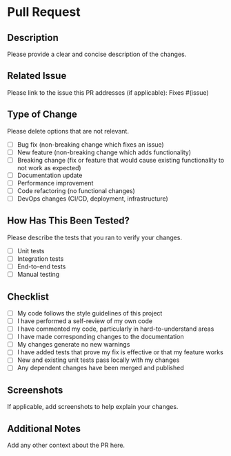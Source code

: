 # Pull Request

## Description

Please provide a clear and concise description of the changes.

## Related Issue

Please link to the issue this PR addresses (if applicable):
Fixes #(issue)

## Type of Change

Please delete options that are not relevant.

- [ ] Bug fix (non-breaking change which fixes an issue)
- [ ] New feature (non-breaking change which adds functionality)
- [ ] Breaking change (fix or feature that would cause existing functionality to not work as expected)
- [ ] Documentation update
- [ ] Performance improvement
- [ ] Code refactoring (no functional changes)
- [ ] DevOps changes (CI/CD, deployment, infrastructure)

## How Has This Been Tested?

Please describe the tests that you ran to verify your changes.

- [ ] Unit tests
- [ ] Integration tests
- [ ] End-to-end tests
- [ ] Manual testing

## Checklist

- [ ] My code follows the style guidelines of this project
- [ ] I have performed a self-review of my own code
- [ ] I have commented my code, particularly in hard-to-understand areas
- [ ] I have made corresponding changes to the documentation
- [ ] My changes generate no new warnings
- [ ] I have added tests that prove my fix is effective or that my feature works
- [ ] New and existing unit tests pass locally with my changes
- [ ] Any dependent changes have been merged and published

## Screenshots

If applicable, add screenshots to help explain your changes.

## Additional Notes

Add any other context about the PR here.